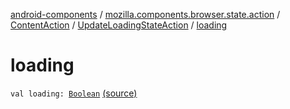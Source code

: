 [android-components](../../../index.md) / [mozilla.components.browser.state.action](../../index.md) / [ContentAction](../index.md) / [UpdateLoadingStateAction](index.md) / [loading](./loading.md)

# loading

`val loading: `[`Boolean`](https://kotlinlang.org/api/latest/jvm/stdlib/kotlin/-boolean/index.html) [(source)](https://github.com/mozilla-mobile/android-components/blob/master/components/browser/state/src/main/java/mozilla/components/browser/state/action/BrowserAction.kt#L173)